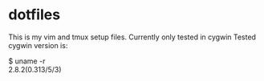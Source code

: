 # dotfiles

This is my vim and tmux setup files. Currently only tested in cygwin
Tested cygwin version is:

$ uname -r                                                     
2.8.2(0.313/5/3) 

